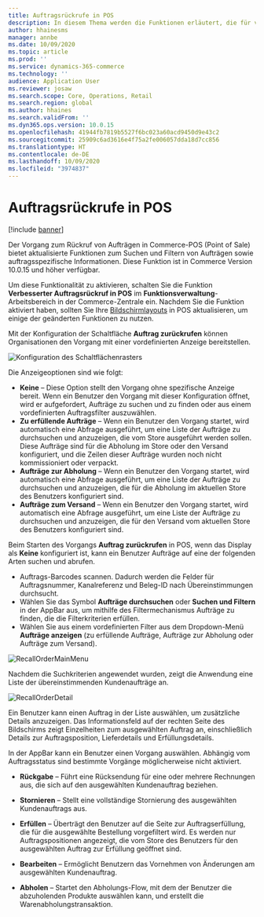 ```yaml
---
title: Auftragsrückrufe in POS
description: In diesem Thema werden die Funktionen erläutert, die für verbesserte Auftragsrückrufseiten in POS verfügbar sind.
author: hhainesms
manager: annbe
ms.date: 10/09/2020
ms.topic: article
ms.prod: ''
ms.service: dynamics-365-commerce
ms.technology: ''
audience: Application User
ms.reviewer: josaw
ms.search.scope: Core, Operations, Retail
ms.search.region: global
ms.author: hhaines
ms.search.validFrom: ''
ms.dyn365.ops.version: 10.0.15
ms.openlocfilehash: 41944fb7819b5527f6bc023a60acd9450d9e43c2
ms.sourcegitcommit: 25909c6ad3616e4f75a2fe006057dda18d7cc856
ms.translationtype: HT
ms.contentlocale: de-DE
ms.lasthandoff: 10/09/2020
ms.locfileid: "3974837"
---
```

# <a name="recall-order-operation-in-pos"></a>Auftragsrückrufe in POS

[!include [banner](includes/banner.md)]

Der Vorgang zum Rückruf von Aufträgen in Commerce-POS (Point of Sale) bietet aktualisierte Funktionen zum Suchen und Filtern von Aufträgen sowie auftragsspezifische Informationen. Diese Funktion ist in Commerce Version 10.0.15 und höher verfügbar.

Um diese Funktionalität zu aktivieren, schalten Sie die Funktion **Verbesserter Auftragsrückruf in POS** im **Funktionsverwaltung**-Arbeitsbereich in der Commerce-Zentrale ein. Nachdem Sie die Funktion aktiviert haben, sollten Sie Ihre [Bildschirmlayouts](pos-screen-layouts.md) in POS aktualisieren, um einige der geänderten Funktionen zu nutzen.

Mit der Konfiguration der Schaltfläche **Auftrag zurückrufen** können Organisationen den Vorgang mit einer vordefinierten Anzeige bereitstellen.

![Konfiguration des Schaltflächenrasters](media/recallorderbuttongrid.png)

Die Anzeigeoptionen sind wie folgt:
- **Keine** – Diese Option stellt den Vorgang ohne spezifische Anzeige bereit. Wenn ein Benutzer den Vorgang mit dieser Konfiguration öffnet, wird er aufgefordert, Aufträge zu suchen und zu finden oder aus einem vordefinierten Auftragsfilter auszuwählen.
- **Zu erfüllende Aufträge** – Wenn ein Benutzer den Vorgang startet, wird automatisch eine Abfrage ausgeführt, um eine Liste der Aufträge zu durchsuchen und anzuzeigen, die vom Store ausgeführt werden sollen. Diese Aufträge sind für die Abholung im Store oder den Versand konfiguriert, und die Zeilen dieser Aufträge wurden noch nicht kommissioniert oder verpackt.
- **Aufträge zur Abholung** – Wenn ein Benutzer den Vorgang startet, wird automatisch eine Abfrage ausgeführt, um eine Liste der Aufträge zu durchsuchen und anzuzeigen, die für die Abholung im aktuellen Store des Benutzers konfiguriert sind.
- **Aufträge zum Versand** – Wenn ein Benutzer den Vorgang startet, wird automatisch eine Abfrage ausgeführt, um eine Liste der Aufträge zu durchsuchen und anzuzeigen, die für den Versand vom aktuellen Store des Benutzers konfiguriert sind.

Beim Starten des Vorgangs **Auftrag zurückrufen** in POS, wenn das Display als **Keine** konfiguriert ist, kann ein Benutzer Aufträge auf eine der folgenden Arten suchen und abrufen.
- Auftrags-Barcodes scannen. Dadurch werden die Felder für Auftragsnummer, Kanalreferenz und Beleg-ID nach Übereinstimmungen durchsucht.
- Wählen Sie das Symbol **Aufträge durchsuchen** oder **Suchen und Filtern** in der AppBar aus, um mithilfe des Filtermechanismus Aufträge zu finden, die die Filterkriterien erfüllen.
- Wählen Sie aus einem vordefinierten Filter aus dem Dropdown-Menü **Aufträge anzeigen** (zu erfüllende Aufträge, Aufträge zur Abholung oder Aufträge zum Versand).

![RecallOrderMainMenu](media/recallordermain.png)

Nachdem die Suchkriterien angewendet wurden, zeigt die Anwendung eine Liste der übereinstimmenden Kundenaufträge an.

![RecallOrderDetail](media/orderrecalldetail.png)

Ein Benutzer kann einen Auftrag in der Liste auswählen, um zusätzliche Details anzuzeigen. Das Informationsfeld auf der rechten Seite des Bildschirms zeigt Einzelheiten zum ausgewählten Auftrag an, einschließlich Details zur Auftragsposition, Lieferdetails und Erfüllungsdetails.

In der AppBar kann ein Benutzer einen Vorgang auswählen. Abhängig vom Auftragsstatus sind bestimmte Vorgänge möglicherweise nicht aktiviert.

- **Rückgabe** – Führt eine Rücksendung für eine oder mehrere Rechnungen aus, die sich auf den ausgewählten Kundenauftrag beziehen.

- **Stornieren** – Stellt eine vollständige Stornierung des ausgewählten Kundenauftrags aus.

- **Erfüllen** – Überträgt den Benutzer auf die Seite zur Auftragserfüllung, die für die ausgewählte Bestellung vorgefiltert wird. Es werden nur Auftragspositionen angezeigt, die vom Store des Benutzers für den ausgewählten Auftrag zur Erfüllung geöffnet sind.

- **Bearbeiten** – Ermöglicht Benutzern das Vornehmen von Änderungen am ausgewählten Kundenauftrag.

- **Abholen** – Startet den Abholungs-Flow, mit dem der Benutzer die abzuholenden Produkte auswählen kann, und erstellt die Warenabholungstransaktion.
